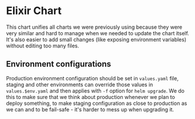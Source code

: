# Elixir Chart

This chart unifies all charts we were previously using because they were very similar and hard to manage when
we needed to update the chart itself. It's also easier to add small changes (like exposing environment variables)
without editing too many files.

## Environment configurations

Production environment configuration should be set in `values.yaml` file, staging and other environments
can override those values in `values.$env.yaml` and then applies with `-f` option for `helm upgrade`.
We do this to make sure that we think about production whenever we plan to deploy something, to make staging
configuration as close to production as we can and to be fail-safe - it's harder to mess up when upgrading it.
